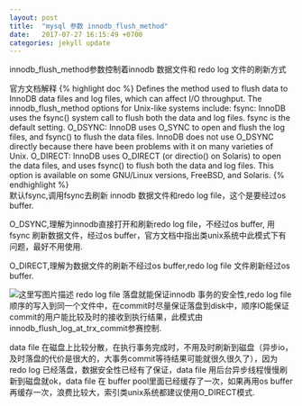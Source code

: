 ```yaml
---
layout: post
title:  "mysql 参数 innodb_flush_method"
date:   2017-07-27 16:15:49 +0700
categories: jekyll update
---
```

innodb_flush_method参数控制着innodb 数据文件和 redo log 文件的刷新方式

官方文档解释
{% highlight doc %}
Defines the method used to flush data to InnoDB data files and log files, which can affect I/O throughput.
The innodb_flush_method options for Unix-like systems include:
  fsync: InnoDB uses the fsync() system call to flush both the data and log files. fsync is the default setting.
  O_DSYNC: InnoDB uses O_SYNC to open and flush the log files, and fsync() to flush the data files. InnoDB does not use O_DSYNC directly because there have been problems with it on many varieties of Unix.
  O_DIRECT: InnoDB uses O_DIRECT (or directio() on Solaris) to open the data files, and uses fsync() to flush both the data and log files. This option is available on some GNU/Linux versions, FreeBSD, and Solaris.
{% endhighlight %}  
默认fsync,调用fsync去刷新 innodb 数据文件和redo log file，这个是要经过os buffer. 
    
O_DSYNC,理解为innodb直接打开和刷新redo log file，不经过os buffer, 用fsync 刷新数据文件，经过os buffer，官方文档中指出类unix系统中此模式下有问题，最好不用使用. 

O_DIRECT,理解为数据文件的刷新不经过os buffer,redo log file 文件刷新经过os buffer. 
 
![这里写图片描述](http://img.blog.csdn.net/20170730140731084?watermark/2/text/aHR0cDovL2Jsb2cuY3Nkbi5uZXQvd3ltNDA4/font/5a6L5L2T/fontsize/400/fill/I0JBQkFCMA==/dissolve/70/gravity/SouthEast)
redo log file 落盘就能保证innodb 事务的安全性,redo log file 顺序的写入到同一个文件中，在commit时尽量保证落盘到disk中，顺序IO能保证commit的用户能比较及时的接收到执行结果，此模式由innodb_flush_log_at_trx_commit参赛控制.  

data file 在磁盘上比较分散，在执行事务完成时，不用及时刷新到磁盘（异步io，及时落盘的代价是很大的，大事务commit等待结果可能就很久很久了），因为redo log 已经落盘，数据安全性已经有了保证，data file 用后台异步线程慢慢刷新到磁盘就ok，data file 在 buffer pool里面已经缓存了一次，如果再用os buffer 再缓存一次，浪费比较大，索引类unix系统都建议使用O_DIRECT模式.  






